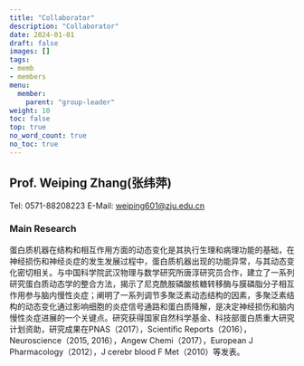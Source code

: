 ```yaml
---
title: "Collaborator"
description: "Collaborator"
date: 2024-01-01
draft: false
images: []
tags:
- memb
- members
menu: 
  member:
    parent: "group-leader"
weight: 10
toc: false
top: true
no_word_count: true
no_toc: true
---
```



<!--more-->
## Prof. Weiping Zhang(张纬萍)

Tel: 0571-88208223
E-Mail: weiping601@zju.edu.cn


### Main Research 
蛋白质机器在结构和相互作用方面的动态变化是其执行生理和病理功能的基础，在神经损伤和神经炎症的发生发展过程中，蛋白质机器出现的功能异常，与其动态变化密切相关。与中国科学院武汉物理与数学研究所唐淳研究员合作，建立了一系列研究蛋白质动态学的整合方法，揭示了尼克酰胺磷酸核糖转移酶与膜磷脂分子相互作用参与脑内慢性炎症；阐明了一系列调节多聚泛素动态结构的因素，多聚泛素结构的动态变化通过影响细胞的炎症信号通路和蛋白质降解，是决定神经损伤和脑内慢性炎症进展的一个关键点。研究获得国家自然科学基金、科技部蛋白质重大研究计划资助，研究成果在PNAS（2017），Scientific Reports（2016），Neuroscience（2015, 2016），Angew Chemi（2017），European J Pharmacology（2012），J cerebr blood F Met（2010）等发表。
